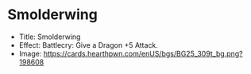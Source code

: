 # Smolderwing
- Title:  Smolderwing
- Effect:  Battlecry: Give a Dragon +5 Attack.
- Image:  https://cards.hearthpwn.com/enUS/bgs/BG25_309t_bg.png?198608
